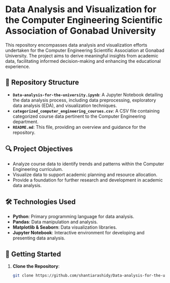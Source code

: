 # Data Analysis and Visualization for the Computer Engineering Scientific Association of Gonabad University

This repository encompasses data analysis and visualization efforts undertaken for the Computer Engineering Scientific Association at Gonabad University. The project aims to derive meaningful insights from academic data, facilitating informed decision-making and enhancing the educational experience.

## 📂 Repository Structure

- **`Data-analysis-for-the-university.ipynb`**: A Jupyter Notebook detailing the data analysis process, including data preprocessing, exploratory data analysis (EDA), and visualization techniques.
- **`categorized_computer_engineering_courses.csv`**: A CSV file containing categorized course data pertinent to the Computer Engineering department.
- **`README.md`**: This file, providing an overview and guidance for the repository.

## 🔍 Project Objectives

- Analyze course data to identify trends and patterns within the Computer Engineering curriculum.
- Visualize data to support academic planning and resource allocation.
- Provide a foundation for further research and development in academic data analysis.

## 🛠️ Technologies Used

- **Python**: Primary programming language for data analysis.
- **Pandas**: Data manipulation and analysis.
- **Matplotlib & Seaborn**: Data visualization libraries.
- **Jupyter Notebook**: Interactive environment for developing and presenting data analysis.

## 🚀 Getting Started

1. **Clone the Repository**:

   ```bash
   git clone https://github.com/shantiarashidy/Data-analysis-for-the-university.git
